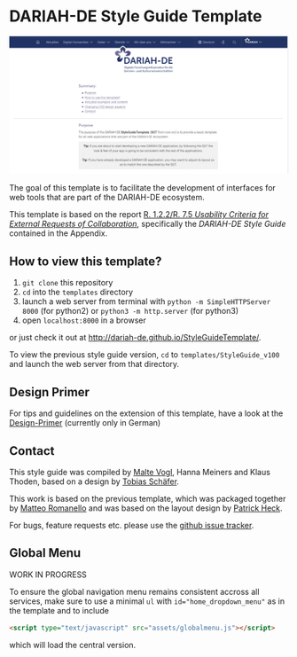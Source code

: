 # DARIAH-DE Style Guide Template

![template screenshot](./screenshot_v2.png)

The goal of this template is to facilitate the development of interfaces for web tools that are part of the DARIAH-DE ecosystem.

This template is based on the report [R. 1.2.2/R. 7.5 *Usability Criteria for External Requests of Collaboration*](https://wiki.de.dariah.eu/download/attachments/14651583/R1.2.2-7.5_final.pdf?version=1&modificationDate=1452850842838&api=v2), specifically the *DARIAH-DE Style Guide* contained in the Appendix.

## How to view this template?

1. `git clone` this repository
2. `cd` into the `templates` directory
3. launch a web server from terminal with `python -m SimpleHTTPServer 8000` (for python2) or `python3 -m http.server` (for python3)
4. open `localhost:8000` in a browser

or just check it out at <http://dariah-de.github.io/StyleGuideTemplate/>.

To view the previous style guide version, `cd` to `templates/StyleGuide_v100` and launch
the web server from that directory.

## Design Primer

For tips and guidelines on the extension of this template, have a look at
the [Design-Primer](design-primer.de.md) (currently only in German)

## Contact

This style guide was compiled by [Malte Vogl](https://github.com/maltevogl), Hanna Meiners and Klaus Thoden, based on a design by [Tobias Schäfer](https://github.com/tschaef).

This work is based on the previous template, which was packaged together by [Matteo Romanello](https://github.com/mromanello) and was based on the layout design by [Patrick Heck](https://github.com/patrickheck).

For bugs, feature requests etc. please use the [github issue tracker](https://github.com/DARIAH-DE/StyleGuideTemplate/issues).

## Global Menu

WORK IN PROGRESS

To ensure the global navigation menu remains consistent accross all services, make sure to use a minimal `ul` with `id="home_dropdown_menu"` as in the template and to include
```html
<script type="text/javascript" src="assets/globalmenu.js"></script>
```
which will load the central version.
